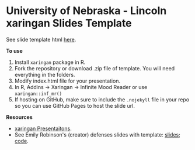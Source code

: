 # University of Nebraska - Lincoln xaringan Slides Template

See slide template html [here]().

**To use**
1. Install `xaringan` package in R.
2. Fork the repository or download .zip file of template. You will need everything in the folders.
3. Modify index.html file for your presentation.
4. In R, Addins -> Xaringan -> Infinite Mood Reader or use `xaringan::inf_mr()`
5. If hosting on GitHub, make sure to include the `.nojekyll` file in your repo so you can use GitHub Pages to host the slide url.

**Resources**

+ [xaringan Presentaitons](https://bookdown.org/yihui/rmarkdown/xaringan.html).
+ See Emily Robinson's (creator) defenses slides with template: [slides](https://earobinson95.github.io/presentations/Dissertation/2022-06-16-final-defense/index.html#1); [code](https://github.com/earobinson95/presentations/blob/master/Dissertation/2022-06-16-final-defense/index.html).
